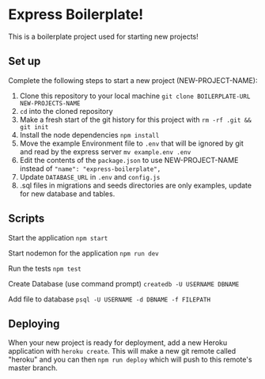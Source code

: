 # Express Boilerplate!

This is a boilerplate project used for starting new projects!

## Set up

Complete the following steps to start a new project (NEW-PROJECT-NAME):

1. Clone this repository to your local machine `git clone BOILERPLATE-URL NEW-PROJECTS-NAME`
2. `cd` into the cloned repository
3. Make a fresh start of the git history for this project with `rm -rf .git && git init`
4. Install the node dependencies `npm install`
5. Move the example Environment file to `.env` that will be ignored by git and read by the express server `mv example.env .env`
6. Edit the contents of the `package.json` to use NEW-PROJECT-NAME instead of `"name": "express-boilerplate",`
7. Update `DATABASE_URL`  in `.env` and `config.js`
8. .sql files in migrations and seeds directories are only examples, update for new database and tables.

## Scripts

Start the application `npm start`

Start nodemon for the application `npm run dev`

Run the tests `npm test`

Create Database (use command prompt) `createdb -U USERNAME DBNAME`

Add file to database `psql -U USERNAME -d DBNAME -f FILEPATH`

## Deploying

When your new project is ready for deployment, add a new Heroku application with `heroku create`. This will make a new git remote called "heroku" and you can then `npm run deploy` which will push to this remote's master branch.